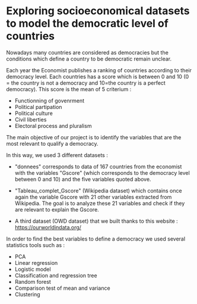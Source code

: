 # Exploring socioeconomical datasets to model the democratic level of countries

Nowadays many countries are considered as democracies but the conditions which define a country to be democratic remain unclear. 

Each year the Economist publishes a ranking of countries according to their democracy level. Each countries has a score which is between 0 and 10 (0 = the country is not a democracy and 10=the country is a perfect democracy). This score is the mean of 5 criterium : 
- Functionning of govenrment
- Political partipation
- Political culture
- Civil liberties
- Electoral process and pluralism

The main objective of our project is to identify the variables that are the most relevant to qualify a democracy. 

In this way, we used 3 different datasets :

- "donnees" corresponds to data of 167 countries from the economist with the variables "Gscore" (which corresponds to the democracy level between 0 and 10) and the five variables quoted above.


- "Tableau_complet_Gscore" (Wikipedia dataset) which contains once again the variable Gscore with 21 other variables extracted from Wikipedia. The goal is to analyze these 21 variables and check if they are relevant to explain the Gscore.  

- A third dataset (OWD dataset) that we built thanks to this website : https://ourworldindata.org/



In order to find the best variables to define a democracy we used several statistics tools such as :
- PCA
- Linear regression
- Logistic model
- Classification and regression tree
- Random forest
- Comparison test of mean and variance
- Clustering

